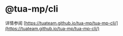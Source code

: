 # @tua-mp/cli

详情参阅 [https://tuateam.github.io/tua-mp/tua-mp-cli/](https://tuateam.github.io/tua-mp/tua-mp-cli/)
